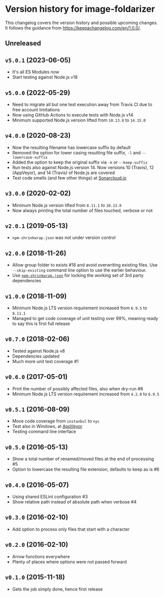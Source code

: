 # Version history for image-foldarizer

This changelog covers the version history and possible upcoming changes.
It follows the guidance from https://keepachangelog.com/en/1.0.0/.

## Unreleased

## `v5.0.1` (2023-06-05)

- It's all ES Modules now
- Start testing against Node.js v18

## `v5.0.0` (2022-05-29)

- Need to migrate all but one test execution away from Travis CI due to free account limitations
- Now using GitHub Actions to execute tests with Node.js v14
- Minimum supported Node.js version lifted from `10.13.0` to `14.15.0`

## `v4.0.0` (2020-08-23)
- Now the resulting filename has lowercase suffix by default
- Removed the option for lower casing resulting file suffix, `-l` and `--lowercase-suffix`
- Added the option to keep the original suffix via `-k` or `--keep-suffix`
- Run tests also against Node.js version 14. Now versions 10 (Travis), 12 (AppVeyor), and 14 (Travis) of Node.js are covered
- Test code smells (and few other things) at [Sonarcloud.io](https://sonarcloud.io/dashboard?id=paazmaya_image-foldarizer)

## `v3.0.0` (2020-02-02)
- Minimum Node.js version lifted from `8.11.1` to `10.13.0`
- Now always printing the total number of files touched, verbose or not

## `v2.0.1` (2019-05-13)
- `npm-shrinkwrap.json` was not under version control

## `v2.0.0` (2018-11-26)
- Allow group folder to exists #18 and avoid overwriting existing files. Use `--skip-existing` command line option to use the earlier behaviour.
- Use [`npm-shrinkwrap.json`](https://docs.npmjs.com/files/shrinkwrap.json) for locking the working set of 3rd party dependencies

## `v1.0.0` (2018-11-09)
- Minimum Node.js LTS version requirement increased from `6.9.5` to `8.11.1`
- Managed to get code coverage of unit testing over 99%, meaning ready to say this is first full release

## `v0.7.0` (2018-02-06)
- Tested against Node.js v8
- Dependencies updated
- Much more unit test coverage #1

## `v0.6.0` (2017-05-01)
- Print the number of possibly affected files, also when dry-run #8
- Minimum Node.js LTS version requirement increased from `4.2.0` to `6.9.5`

## `v0.5.1` (2016-08-09)
- Move code coverage from `instanbul` to `nyc`
- Test also in Windows, at [AppVeyor](https://ci.appveyor.com/project/paazmaya/image-foldarizer)
- Testing command line interface

## `v0.5.0` (2016-05-13)
- Show a total number of renamed/moved files at the end of processing #5
- Option to lowercase the resulting file extension, defaults to keep as is #6

## `v0.4.0` (2016-05-07)
- Using shared ESLint configuration #3
- Show relative path instead of absolute path when verbose #4

## `v0.3.0` (2016-02-10)
- Add option to process only files that start with a character

## `v0.2.0` (2016-02-10)
- Arrow functions everywhere
- Plenty of places where options were not passed forward

## `v0.1.0` (2015-11-18)
- Gets the job simply done, hence first release

